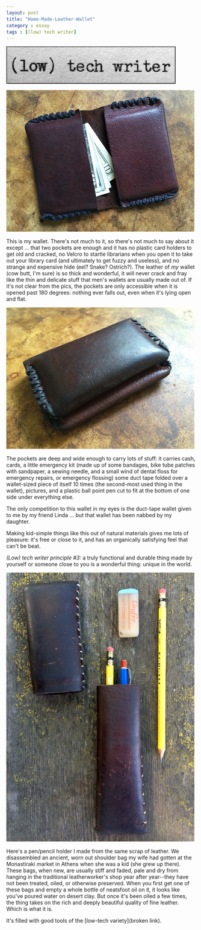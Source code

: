 ```yaml
---
layout: post
title: "Home-Made-Leather-Wallet"
category : essay
tags : [(low) tech writer]
---
```

[![low tech writer](/assets/ltw/header14.jpg)](http://lowtechwriter.com)

![Wallet](/assets/ltw/walleto.jpg)

This is my wallet. There's not much to it, so there's not much to say about it except ... that two pockets are enough and it has no plastic card holders to get old and cracked, no Velcro to startle librarians when you open it to take out your library card (and ultimately to get fuzzy and useless), and no strange and expensive hide (eel? Snake? Ostrich?). The leather of *my* wallet (cow butt, I'm sure) is so thick and wonderful, it will never crack and fray like the thin and delicate stuff that men's wallets are usually made out of. If it's not clear from the pics, the pockets are only accessible when it is opened past 180 degrees: nothing ever falls out, even when it's lying open and flat.

![Wallet](/assets/ltw/walletc.jpg)

The pockets are deep and wide enough to carry lots of stuff: it carries cash, cards, a little emergency kit (made up of some bandages, bike tube patches with sandpaper, a sewing needle, and a small wind of dental floss for emergency repairs, or emergency flossing) some duct tape folded over a wallet-sized piece of itself 10 times (the second-most used thing in the wallet), pictures, and a plastic ball point pen cut to fit at the bottom of one side under everything else. 

The only competition to this wallet in my eyes is the duct-tape wallet given to me by my friend Linda ... but that wallet has been nabbed by my daughter. 

Making kid-simple things like this out of natural materials gives me lots of pleasure: it's free or close to it, and has an organically satisfying feel that can't be beat. 

*(Low) tech writer principle #3:* a truly functional and durable thing made by yourself or someone close to you is a wonderful thing: unique in the world. 

[![Pencil holder](/assets/ltw/pencilcase.jpg)](/assets/ltw/pencilcasel.jpg)

Here's a pen/pencil holder I made from the same scrap of leather. We disassembled an ancient, worn out shoulder bag my wife had gotten at the Monastiraki market in Athens when she was a kid (she grew up there). These bags, when new, are usually stiff and faded, pale and dry from hanging in the traditional leatherworker's shop year after year--they have not been treated, oiled, or otherwise preserved. When you first get one of these bags and empty a whole bottle of neatsfoot oil on it, it looks like you've poured water on desert clay. But once it's been oiled a few times, the thing takes on the rich and deeply beautiful quality of fine leather. Which is what it is.


It's filled with good tools of the [low-tech variety](broken link).
